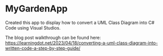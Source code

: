 # MyGardenApp
Created this app to display how to convert a UML Class Diagram into C# Code using Visual Studios. 

The blog post walkthrough can be found here: https://learningdot.net/2023/04/18/converting-a-uml-class-diagram-into-written-code-a-step-by-step-guide/
